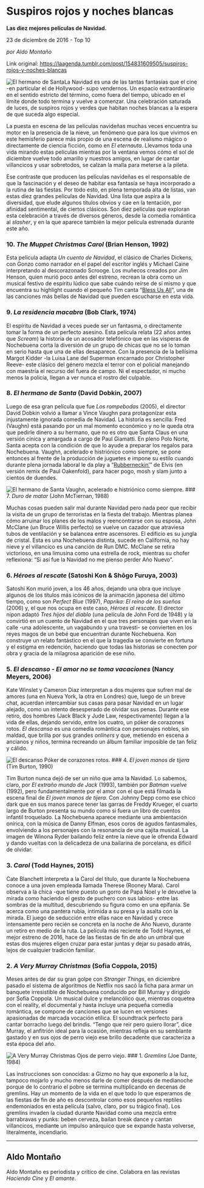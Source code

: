 # Suspiros rojos y noches blancas

**Las diez mejores películas de Navidad.**

23 de diciembre de 2016 - Top 10

_por Aldo Montaño_

Link original: https://laagenda.tumblr.com/post/154831609505/suspiros-rojos-y-noches-blancas

![El hermano de Santa](https://64.media.tumblr.com/dbd9d1b314e58a84b0e5101d4670a813/tumblr_inline_pk0fmj4kMq1t6q87u_500.jpg)La Navidad es una de las tantas fantasías que el cine -en particular el de Hollywood- supo vendernos. Un espacio extraordinario en el sentido estricto del término, como fuera del tiempo, ubicado en el límite donde todo termina y vuelve a comenzar. Una celebración saturada de luces, de suspiros rojos y verdes que habitan noches blancas a la espera de que suceda algo especial.

La puesta en escena de las películas navideñas muchas veces encuentra su motor en la presencia de la nieve, un fenómeno que para los que vivimos en este hemisferio parece más propio de una escena de realismo mágico o directamente de ciencia ficción, como en *El eternauta*. Llevamos toda una vida mirando estas películas mientras por la ventana vemos cómo el sol de diciembre vuelve todo amarillo y nuestros amigos, en lugar de cantar villancicos y usar sobretodos, se calzan la malla para meterse a la pileta.

Ese contraste que producen las películas navideñas es el responsable de que la fascinación y el deseo de habitar esa fantasía se haya incorporado a la rutina de las fiestas. Por todo esto, en plena temporada alta de listas, van estas diez grandes películas de Navidad. Una lista que aspira a la diversidad, que elude algunos títulos obvios y cae en la tentación, por afinidad sentimental, de ciertos clásicos. Son diez películas que exploran esta celebración a través de diversos géneros, desde la comedia romántica al *slasher*, y en la que aparece también la mejor película estrenada durante este año. 

### 10. *The Muppet Christmas Carol* (Brian Henson, 1992)

Esta película adapta *Un cuento de Navidad*, el clásico de Charles Dickens, con Gonzo como narrador en el papel del escritor inglés y Michael Caine interpretando al descorazonado Scrooge. Los muñecos creados por Jim Henson, quien murió poco antes del estreno, recrean la obra como un musical festivo de espíritu lúdico que sabe cuándo reírse de sí mismo y que encuentra su highlight cuando el pequeño Tim canta “[Bless Us All](https://youtu.be/tw4ZL6YByrk)”, una de las canciones más bellas de Navidad que pueden escucharse en esta vida.

### 9. *La residencia macabra* (Bob Clark, 1974)

El espíritu de Navidad a veces puede ser un fantasma, o directamente tomar la forma de un perfecto asesino. Esta película relata (22 años antes que *Scream*) la historia de un acosador telefónico que en las vísperas de Nochebuena corta la diversión de un grupo de chicas que no se lo toman en serio hasta que una de ellas desaparece. Con la presencia de la bellísima Margot Kidder -la Luisa Lane del Superman encarnado por Christopher Reeve- este clásico del género mezcla el terror con el policial manejando con maestría el recurso del fuera de campo. Ni el espectador, ni mucho menos la policía, llegan a ver nunca el rostro del culpable.

### 8. *El hermano de Santa* (David Dobkin, 2007)

Luego de esa gran película que fue *Los rompebodas* (2005), el director David Dobkin volvió a llamar a Vince Vaughn para protagonizar esta injustamente ignorada comedia de Navidad. La historia es sencilla: Fred (Vaughn) está pasando por un mal momento económico y no le queda otra que pedirle dinero a su hermano, que no es otro que Santa Claus en una versión cínica y amargada a cargo de Paul Giamatti. En pleno Polo Norte, Santa acepta con la condición de que lo ayude a preparar los regalos para Nochebuena. Vaughn, acelerado e histriónico como siempre, se pone entonces al frente de la producción de juguetes e impone su estilo cuando durante plena jornada laboral le da play a “[Rubberneckin’](https://youtu.be/nR2MtdrHCEs)” de Elvis (en versión remix de Paul Oakenfold), para hacer pogo, mosh y slam junto a cientos de duendes.

![El hermano de Santa](https://64.media.tumblr.com/dbd9d1b314e58a84b0e5101d4670a813/tumblr_inline_pk0fmj4kMq1t6q87u_500.jpg) Vaughn, acelerado e histriónico como siempre. ### 7. *Duro de matar* (John McTiernan, 1988)

Muchas cosas pueden salir mal durante Navidad pero nada peor que recibir la visita de un grupo de terroristas en la fiesta del trabajo. Mientras planea cómo arruinar los planes de los malos y reencontrarse con su esposa, John McClane (un Bruce Willis perfecto) se vuelve un cazador que atraviesa tubos de ventilación y se balancea entre ascensores. El edificio es su jungla de cristal. Esta es una Nochebuena distinta, sucede en California, no hay nieve y el villancico es una canción de Run DMC. McClane se retira victorioso, en una limusina como una estrella de rock, mientras su chofer reflexiona: “Si así fue la Navidad no me pienso perder Año Nuevo”.

### 6. *Héroes al rescate* (Satoshi Kon & Shôgo Furuya, 2003)

Satoshi Kon murió joven, a los 46 años, dejando una obra que incluye algunos de los títulos más icónicos de la animación japonesa del último tiempo, como son *Perfect Blue* (1997), *Paprika: El reino de los sueños* (2006) y, el que nos ocupa en este caso, *Héroes al rescate*. El director nipon adaptó *Tres hijos del diablo* (una película de John Ford de 1948) y la convirtió en un cuento de Navidad en el que tres personajes que viven en la calle -una adolescente, un vagabundo y una travesti- se convierten en los reyes magos de un bebé que encuentran durante Nochebuena. Kon construye un relato fantástico en el que la tragedia se convierte en fortuna y el estigma en redención, haciendo que todas las historias se conecten por obra y gracia de la milagrosa aparición de ese niño.

### 5. *El descanso - El amor no se toma vacaciones* (Nancy Meyers, 2006)

Kate Winslet y Cameron Diaz interpretan a dos mujeres que sufren mal de amores (una en Nueva York, la otra en Londres) que, luego de un breve chat, acuerdan intercambiar sus casas para pasar Navidad en un lugar alejado, como un intento desesperado de olvidar sus penas. Durante ese retiro, dos hombres (Jack Black y Jude Law, respectivamente) llegan a la vida de ellas, dejando servido, entre los cuatro, un póker de corazones rotos. *El descanso* es una comedia romántica con personajes nobles, sin maldad, que brilla por sus grandes *onliners* y que, metiendo en escena a ancianos y niños, termina recreando un álbum familiar imposible de tan feliz y cálido.

![El descanso](https://64.media.tumblr.com/8479dec89a30c842a7e72606d5357430/tumblr_inline_pk0fmkr15p1t6q87u_500.jpg) Póker de corazones rotos. ### 4. *El joven manos de tijera* (Tim Burton, 1990)

Tim Burton nunca dejó de ser un niño que ama la Navidad. Lo sabemos, claro, por *El extraño mundo de Jack* (1993), también por *Batman vuelve* (1992), pero fundamentalmente por el amor con el que está filmada la escena final de *El joven manos de tijera*. Con Johnny Depp como ese chico dark que en sus manos parece tener las garras de Freddy Krueger, el cuarto largo de Burton presenta su mundo como si fuera un libro de cuentos infantil troquelado. La Nochebuena aparece mediante una ambientación onírica, con la música de Danny Elfman, esos coros de agudos fantasmales, envolviendo a los personajes con la resonancia de una cajita musical. La imagen de Winona Ryder bailando feliz entre la nieve que le ofrenda Edward y dando vueltas con la delicadeza de una bailarina de porcelana, es difícil de olvidar.

### 3. *Carol* (Todd Haynes, 2015)

Cate Blanchett interpreta a la Carol del título, que durante la Nochebuena conoce a una joven empleada llamada Therese (Rooney Mara). Carol observa a la chica -que tiene puesto un gorro de Papá Noel y le devuelve la mirada como haciendo el gesto de puchero con sus labios- entre las sombras de la multitud, descubriendo su figura como en una epifanía. Se acerca como una pantera rubia, intimida a su presa y la asalta con la mirada. El juego de seducción entre ellas nace en Navidad y crece intensamente pero recién se concreta en la noche de Año Nuevo, durante un retiro en medio de la ruta. La película más reciente de Todd Haynes, el mejor estreno de 2016, hace de las fiestas de fin de año un umbral que estas dos mujeres eligen cruzar para estar juntas y dejar su pasado atrás, lejos de cualquier tradición familiar.

### 2. *A Very Murray Christmas* (Sofia Coppola, 2015)

Meses antes de dar su gran golpe con *Stranger Things*, en diciembre pasado el sistema de algoritmos de Netflix nos sacó la ficha para armar un banquete irresistible de Nochebuena conducido por Bill Murray y dirigido por Sofia Coppola. Un musical dulce y melancólico que, mientras coquetea con el reality, el documental y hasta incluye una pequeña comedia romántica, se compone de canciones que se lucen en versiones apasionadas de marcada vocación etílica. El soundtrack perfecto para cantar borracho luego del brindis. “Tengo que reir pero quiero llorar”, dice Murray, el anfitrión ideal para la ocasión, mientras refleja en su semblante gastado y en sus ojos de perro viejo ese brillo decadente que caracteriza a esta época del año.

![A Very Murray Christmas](https://64.media.tumblr.com/fb72dd08b8f8c65f1afa9b91bc7685d4/tumblr_inline_pk0fmlUROF1t6q87u_500.jpg) Ojos de perro viejo. ### 1. *Gremlins* (Joe Dante, 1984)

Las instrucciones son conocidas: a Gizmo no hay que exponerlo a la luz, tampoco mojarlo y mucho menos darle de comer después de medianoche porque de lo contrario el pobre se termina multiplicando en decenas de gremlins. Hay un momento de la vida en el que todo lo que esperamos de las fiestas de fin de año es descontrolar como esos pequeños reptiles endemoniados en esta película (salvo, claro, por su trágico final). Los gremlins invaden la ciudad durante Navidad como una mezcla entre barrabravas y punks: beben cerveza, bailan break dance y cantan villancicos, mediante un impulso anárquico que se expande hasta volverse, literalmente, incendiario.

  




---

 Aldo Montaño
-------------

 Aldo Montaño es periodista y crítico de cine. Colabora en las revistas *Haciendo Cine* y *El amante*. 

